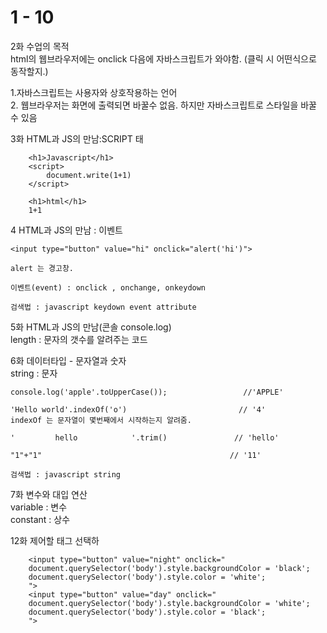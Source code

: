 # 1 - 10

2화 수업의 목적  
html의 웹브라우저에는 onclick 다음에 자바스크립트가 와야함. \(클릭 시 어떤식으로 동작할지.\)  
  
1.자바스크립트는 사용자와 상호작용하는 언어  
2. 웹브라우저는 화면에 출력되면 바꿀수 없음. 하지만 자바스크립트로 스타일을 바꿀 수 있음



3화 HTML과 JS의 만남:SCRIPT 태

```markup
    <h1>Javascript</h1>
    <script>
        document.write(1+1)
    </script>

    <h1>html</h1>
    1+1
```



4 HTML과 JS의 만남 : 이벤트

```markup
<input type="button" value="hi" onclick="alert('hi')">

alert 는 경고창. 

이벤트(event) : onclick , onchange, onkeydown

검색법 : javascript keydown event attribute
```



5화 HTML과 JS의 만남\(콘솔 console.log\)  
length : 문자의 갯수를 알려주는 코드  


  
6화 데이터타입 - 문자열과 숫자  
string : 문자

```markup
console.log('apple'.toUpperCase());                 //'APPLE'

'Hello world'.indexOf('o')                         // '4'
indexOf 는 문자열이 몇번째에서 시작하는지 알려줌.

'         hello            '.trim()               // 'hello'

"1"+"1"                                          // '11'

검색법 : javascript string
```



7화 변수와 대입 연산  
variable : 변수   
constant : 상수  


12화 제어할 태그 선택하

```markup
    <input type="button" value="night" onclick="
    document.querySelector('body').style.backgroundColor = 'black';
    document.querySelector('body').style.color = 'white';
    ">
    <input type="button" value="day" onclick="
    document.querySelector('body').style.backgroundColor = 'white';
    document.querySelector('body').style.color = 'black';
    ">
```

